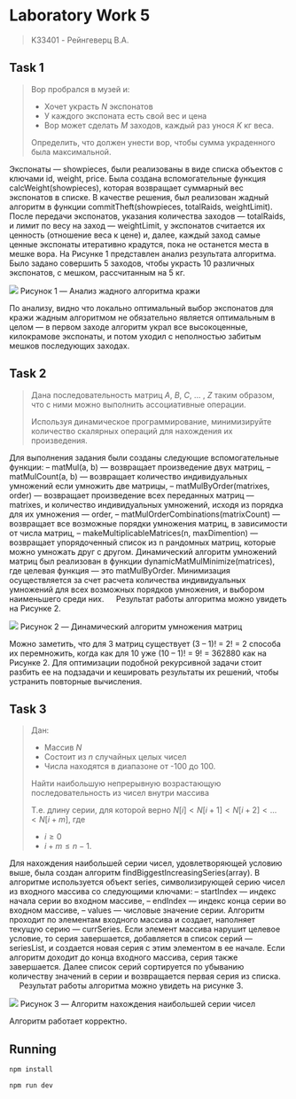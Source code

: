# Laboratory Work 5
> K33401 - Рейнгеверц В.А.


## Task 1
>
> Вор пробрался в музей и: 
> 
> - Хочет украсть $N$ экспонатов
> - У каждого экспоната есть свой вес и цена
> - Вор может сделать $M$ заходов, каждый раз унося $K$ кг веса.
> 
> Определить, что должен унести вор, чтобы сумма украденного была максимальной.

Экспонаты ― showpieces, были реализованы в виде списка объектов с ключами id, weight, price. Была создана вспомогательные функция calcWeight(showpieces), которая возвращает суммарный вес экспонатов в списке.
В качестве решения, был реализован жадный алгоритм в функции commitTheft(showpieces, totalRaids, weightLimit). После передачи экспонатов, указания количества заходов ― totalRaids, и лимит по весу на заход ― weightLimit, у экспонатов считается их ценность (отношение веса к цене) и, далее, каждый заход самые ценные экспонаты итеративно крадутся, пока не останется места в мешке вора.
На Рисунке 1 представлен анализ результата алгоритма. Было задано совершить 5 заходов, чтобы украсть 10 различных экспонатов, с мешком, рассчитанным на 5 кг.


![](https://i.imgur.com/zw6nYss.png)
Рисунок 1 ― Анализ жадного алгоритма кражи

По анализу, видно что локально оптимальный выбор экспонатов для кражи жадным алгоритмом не обязательно является оптимальным в целом ― в первом заходе алгоритм украл все высокоценные, килокрамове экспонаты, и потом уходил с неполностью забитым мешков последующих заходах. 

## Task 2
> Дана последовательность матриц $A$, $B$, $C$, … , $Z$ таким образом, что с ними можно выполнить ассоциативные операции. 
> 
> Используя динамическое программирование, минимизируйте количество скалярных операций для нахождения их произведения.


Для выполнения задания были созданы следующие вспомогательные функции:
–	matMul(a, b) ― возвращает произведение двух матриц,
–	matMulCount(a, b) ― возвращает количество индивидуальных умножений если умножить две матрицы,
–	matMulByOrder(matrixes, order) ― возвращает произведение всех переданных матриц ― matrixes, и количество индивидуальных умножений, исходя из порядка для их умножения ― order,
–	matMulOrderCombinations(matrixCount) ― возвращает все возможные порядки умножения матриц, в зависимости от числа матриц,
–	makeMultiplicableMatrices(n, maxDimention) ― возвращает упорядоченный список из n рандомных матриц, которые можно умножать друг с другом.
Динамический алгоритм умножений матриц был реализован в функции dynamicMatMulMinimize(matrices), где целевая функция ―  это matMulByOrder. Минимизация осуществляется за счет расчета количества индивидуальных умножений для всех возможных порядков умножения, и выбором наименьшего среди них. 
 
Результат работы алгоритма можно увидеть на Рисунке 2.

![](https://i.imgur.com/xwSFrpN.png)
Рисунок 2 ― Динамический алгоритм умножения матриц

Можно заметить, что для 3 матриц существует (3 – 1)! = 2! = 2 способа их перемножить, когда как для 10 уже (10 – 1)! = 9! = 362880 как на Рисунке 2. Для оптимизации подобной рекурсивной задачи стоит разбить ее на подзадачи и кешировать результаты их решений, чтобы устранить повторные вычисления.


## Task 3
> Дан:
> - Массив $N$
> - Cостоит из $n$ случайных целых чисел
> - Числа находятся в диапазоне от -100 до 100. 
>
> Найти наибольшую непрерывную возрастающую последовательность из чисел внутри массива 
> 
> Т.е. длину серии, для которой верно $N[i] < N[i+1] < N[i+2] < \text{...}\ < N[i+m]$, где 
> - $i\ge0$
> - $i+m \le n-1$.


Для нахождения наибольшей серии чисел, удовлетворяющей условию выше, была создан алгоритм findBiggestIncreasingSeries(array). 
В алгоритме используется объект series, символизирующей серию чисел из входного массива со следующими ключами:
–	startIndex ― индекс начала серии во входном массиве,
–	endIndex ― индекс конца серии во входном массиве,
–	values ― числовые значение серии.
Алгоритм проходит по элементам входного массива и создает, наполняет текущую серию ― currSeries. Если элемент массива нарушит целевое условие, то серия завершается, добавляется в список серий ― seriesList, и создается новая серия с этим элементом в ее начале. Если алгоритм доходит до конца входного массива, серия также завершается.
Далее список серий сортируется по убыванию количеству значений в серии и возвращается первая серия из списка.
 
Результат работы алгоритма можно увидеть на рисунке 3.

![](https://i.imgur.com/V9qnUzF.png)
Рисунок 3 ― Алгоритм нахождения наибольшей серии чисел

Алгоритм работает корректно.

## Running

```bash
npm install
```

```bash
npm run dev
```
